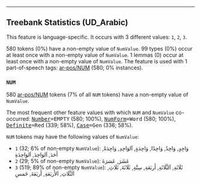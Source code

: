 

--------------------------------------------------------------------------------

## Treebank Statistics (UD_Arabic)

This feature is language-specific.
It occurs with 3 different values: `1`, `2`, `3`.

580 tokens (0%) have a non-empty value of `NumValue`.
99 types (0%) occur at least once with a non-empty value of `NumValue`.
1 lemmas (0) occur at least once with a non-empty value of `NumValue`.
The feature is used with 1 part-of-speech tags: [ar-pos/NUM]() (580; 0% instances).

### `NUM`

580 [ar-pos/NUM]() tokens (7% of all `NUM` tokens) have a non-empty value of `NumValue`.

The most frequent other feature values with which `NUM` and `NumValue` co-occurred: <tt><a href="Number.html">Number</a>=EMPTY</tt> (580; 100%), <tt><a href="NumForm.html">NumForm</a>=Word</tt> (580; 100%), <tt><a href="Definite.html">Definite</a>=Red</tt> (339; 58%), <tt><a href="Case.html">Case</a>=Gen</tt> (336; 58%).

`NUM` tokens may have the following values of `NumValue`:

* `1` (32; 6% of non-empty `NumValue`): وَاحِدٍ, وَاحِدٌ, وَاحِدًا, وَاحِدَةٍ, اَلوَاحِدِ, وَاحِدَةً, أَحَدَ, اَلوَاحِدَ, اَلوَاحِدَةِ
* `2` (29; 5% of non-empty `NumValue`): عَشَرَ, عَشرَةَ
* `3` (519; 89% of non-empty `NumValue`): ثَلَاثَةِ, اَلثَّلَاثَةِ, أَربَعَةِ, سِتَّةِ, ثَلَاثَةَ, ثَلَاثِ, اَلثَّلَاثِ, اَلأَربَعَةِ, أَربَعَةَ, خَمسِ

